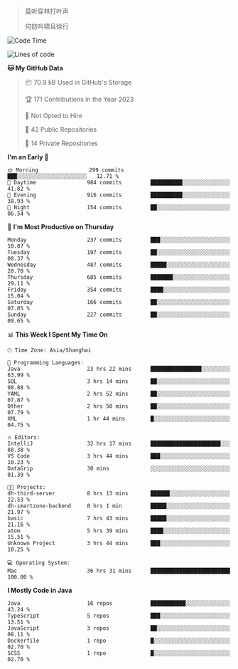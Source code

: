 > 莫听穿林打叶声
> 
> 何妨吟啸且徐行

<!-- ![Github Stats](https://github-readme-stats.vercel.app/api?username=catch6&count_private=true&show_icons=true&theme=gruvbox) -->

<!-- ![Top Langs](https://github-readme-stats.vercel.app/api/top-langs/?username=catch6&layout=compact) -->

<!--START_SECTION:waka-->
![Code Time](http://img.shields.io/badge/Code%20Time-89%20hrs%2035%20mins-blue)

![Lines of code](https://img.shields.io/badge/From%20Hello%20World%20I%27ve%20Written-9.3%20million%20lines%20of%20code-blue)

**🐱 My GitHub Data** 

> 📦 70.9 kB Used in GitHub's Storage 
 > 
> 🏆 171 Contributions in the Year 2023
 > 
> 🚫 Not Opted to Hire
 > 
> 📜 42 Public Repositories 
 > 
> 🔑 14 Private Repositories 
 > 
**I'm an Early 🐤** 

```text
🌞 Morning                299 commits         ███░░░░░░░░░░░░░░░░░░░░░░   12.71 % 
🌆 Daytime                984 commits         ██████████░░░░░░░░░░░░░░░   41.82 % 
🌃 Evening                916 commits         ██████████░░░░░░░░░░░░░░░   38.93 % 
🌙 Night                  154 commits         ██░░░░░░░░░░░░░░░░░░░░░░░   06.54 % 
```
📅 **I'm Most Productive on Thursday** 

```text
Monday                   237 commits         ███░░░░░░░░░░░░░░░░░░░░░░   10.07 % 
Tuesday                  197 commits         ██░░░░░░░░░░░░░░░░░░░░░░░   08.37 % 
Wednesday                487 commits         █████░░░░░░░░░░░░░░░░░░░░   20.70 % 
Thursday                 685 commits         ███████░░░░░░░░░░░░░░░░░░   29.11 % 
Friday                   354 commits         ████░░░░░░░░░░░░░░░░░░░░░   15.04 % 
Saturday                 166 commits         ██░░░░░░░░░░░░░░░░░░░░░░░   07.05 % 
Sunday                   227 commits         ██░░░░░░░░░░░░░░░░░░░░░░░   09.65 % 
```


📊 **This Week I Spent My Time On** 

```text
🕑︎ Time Zone: Asia/Shanghai

💬 Programming Languages: 
Java                     23 hrs 22 mins      ████████████████░░░░░░░░░   63.99 % 
SQL                      3 hrs 14 mins       ██░░░░░░░░░░░░░░░░░░░░░░░   08.88 % 
YAML                     2 hrs 52 mins       ██░░░░░░░░░░░░░░░░░░░░░░░   07.87 % 
Other                    2 hrs 50 mins       ██░░░░░░░░░░░░░░░░░░░░░░░   07.79 % 
XML                      1 hr 44 mins        █░░░░░░░░░░░░░░░░░░░░░░░░   04.75 % 

🔥 Editors: 
IntelliJ                 32 hrs 17 mins      ██████████████████████░░░   88.38 % 
VS Code                  3 hrs 44 mins       ███░░░░░░░░░░░░░░░░░░░░░░   10.23 % 
DataGrip                 30 mins             ░░░░░░░░░░░░░░░░░░░░░░░░░   01.39 % 

🐱‍💻 Projects: 
dh-third-server          8 hrs 13 mins       ██████░░░░░░░░░░░░░░░░░░░   22.53 % 
dh-smartzone-backend     8 hrs 1 min         █████░░░░░░░░░░░░░░░░░░░░   21.97 % 
basic                    7 hrs 43 mins       █████░░░░░░░░░░░░░░░░░░░░   21.16 % 
atom                     5 hrs 39 mins       ████░░░░░░░░░░░░░░░░░░░░░   15.51 % 
Unknown Project          3 hrs 44 mins       ███░░░░░░░░░░░░░░░░░░░░░░   10.25 % 

💻 Operating System: 
Mac                      36 hrs 31 mins      █████████████████████████   100.00 % 
```

**I Mostly Code in Java** 

```text
Java                     16 repos            ███████████░░░░░░░░░░░░░░   43.24 % 
TypeScript               5 repos             ███░░░░░░░░░░░░░░░░░░░░░░   13.51 % 
JavaScript               3 repos             ██░░░░░░░░░░░░░░░░░░░░░░░   08.11 % 
Dockerfile               1 repo              █░░░░░░░░░░░░░░░░░░░░░░░░   02.70 % 
SCSS                     1 repo              █░░░░░░░░░░░░░░░░░░░░░░░░   02.70 % 
```




<!--END_SECTION:waka-->
